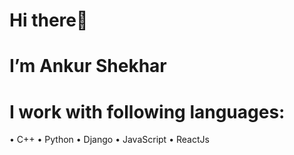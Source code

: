  # Hi there👋
 
 # I’m Ankur Shekhar

# I work with following languages:
• C++
• Python
• Django
• JavaScript
• ReactJs

<!---
shekharankur4/shekharankur4 is a ✨ special ✨ repository because its `README.md` (this file) appears on your GitHub profile.
You can click the Preview link to take a look at your changes.
--->
